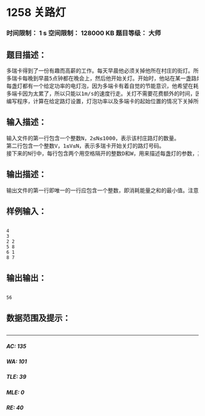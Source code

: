 # 1258 关路灯   
### 时间限制： 1 s     空间限制： 128000 KB     题目等级： 大师  
## 题目描述：  

<pre>
多瑞卡得到了一份有趣而高薪的工作。每天早晨他必须关掉他所在村庄的街灯。所有的街灯都被设置在一条直路的同一侧。
多瑞卡每晚到早晨5点钟都在晚会上，然后他开始关灯。开始时，他站在某一盏路灯的旁边。
每盏灯都有一个给定功率的电灯泡，因为多端卡有着自觉的节能意识，他希望在耗能总数最少的情况下将所有的灯关掉。
多端卡因为太累了，所以只能以1m/s的速度行走。关灯不需要花费额外的时间，因为当他通过时就能将灯关掉。
编写程序，计算在给定路灯设置，灯泡功率以及多端卡的起始位置的情况下关掉所有的灯需耗费的最小能量。
</pre>
  
  
## 输入描述：  

<pre>
输入文件的第一行包含一个整数N，2≤N≤1000，表示该村庄路灯的数量。
第二行包含一个整数V，1≤V≤N，表示多瑞卡开始关灯的路灯号码。
接下来的N行中，每行包含两个用空格隔开的整数D和W，用来描述每盏灯的参数，其中0≤D≤1000，0≤W≤1000。D表示该路灯与村庄开始处的距离(用米为单位来表示)，W表示灯泡的功率，即在每秒种该灯泡所消耗的能量数。路灯是按顺序给定的。
</pre>
  
  
## 输出描述：  

<pre>
输出文件的第一行即唯一的一行应包含一个整数，即消耗能量之和的最小值。注意结果小超过1,000,000,000。
</pre>
  
  
## 样例输入：  

<pre><code>
4
3
2 2
5 8
6 1
8 7
</code></pre>
  
  
## 输出输出：  

<pre><code>
56
</code></pre>
  
  
## 数据范围及提示：  

<pre>
</pre>
  
  
***  

##### AC: 135  
##### WA: 101  
##### TLE: 39  
##### MLE: 0  
##### RE: 40  
